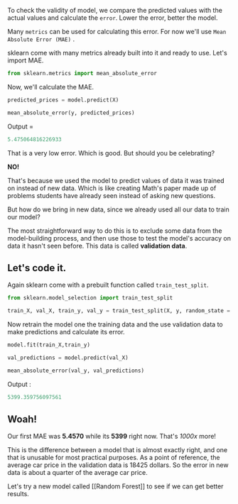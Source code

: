 
To check the validity of model, we compare the predicted values with the actual values and calculate the `error`. Lower the error, better the model.

Many `metrics` can be used for calculating this error. For now we'll use `Mean Absolute Error (MAE)` .


sklearn come with many metrics already built into it and ready to use. Let's import MAE.

```python
from sklearn.metrics import mean_absolute_error
```

Now, we'll calculate the MAE.

```python
predicted_prices = model.predict(X)

mean_absolute_error(y, predicted_prices)
```
Output = 
```python
5.475064816226933
```

That is a very low error. Which is good. But should you be celebrating?

**NO!**

That's because we used the model to predict values of data it was trained on instead of new data. Which is like creating Math's paper made up of problems students have already seen instead of asking new questions.

But how do we bring in new data, since we already used all our data to train our model?

The most straightforward way to do this is to exclude some data from the model-building process, and then use those to test the model's accuracy on data it hasn't seen before. This data is called **validation data**.

## Let's code it.

Again sklearn come with a prebuilt function called `train_test_split`.

```python
from sklearn.model_selection import train_test_split

train_X, val_X, train_y, val_y = train_test_split(X, y, random_state = 0)
```

Now retrain the model one the training data and the use validation data to make predictions and calculate its error.

```python
model.fit(train_X,train_y)

val_predictions = model.predict(val_X)

mean_absolute_error(val_y, val_predictions)
```

Output :

```python
5399.359756097561
```


## Woah!

Our first MAE was **5.4570** while its **5399** right now. That's _1000x_ more!

This is the difference between a model that is almost exactly right, and one that is unusable for most practical purposes. As a point of reference, the average car price in the validation data is 18425 dollars. So the error in new data is about a quarter of the average car price.

Let's try a new model called [[Random Forest]] to see if we can get better results.